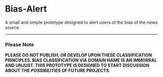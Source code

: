 # Bias-Alert
A small and simple prototype designed to alert users of the bias of the news source.

---
### **Please Note**  
**PLEASE DO NOT PUBLISH, OR DEVELOP UPON THESE CLASSIFICATION PRINCIPLES. BIAS CLASSIFICATION VIA DOMAIN NAME IS AN IMMORRAL AND UNJUST. THIS PROTOTYPE IS DESIGNED TO START DISCUSSION ABOUT THE _POSSIBILITIES_ OF FUTURE PROJECTS**
